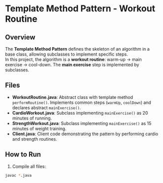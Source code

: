# Template Method Pattern - Workout Routine

## Overview
The **Template Method Pattern** defines the skeleton of an algorithm in a base class, allowing subclasses to implement specific steps.  
In this project, the algorithm is a **workout routine**: warm-up → main exercise → cool-down. The **main exercise** step is implemented by subclasses.

## Files
- **WorkoutRoutine.java**: Abstract class with template method `performRoutine()`. Implements common steps (`warmUp`, `coolDown`) and declares abstract `mainExercise()`.
- **CardioWorkout.java**: Subclass implementing `mainExercise()` as 20 minutes of running.
- **StrengthWorkout.java**: Subclass implementing `mainExercise()` as 15 minutes of weight training.
- **Client.java**: Client code demonstrating the pattern by performing cardio and strength routines.

## How to Run
1. Compile all files:
```bash
javac *.java
